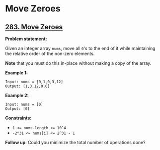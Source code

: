 # Move Zeroes

## [283. Move Zeroes](https://leetcode.com/problems/move-zeroes/)

**Problem statement:**

Given an integer array `nums`, move all `0`'s to the end of it while maintaining the relative order of the non-zero elements.

**Note** that you must do this in-place without making a copy of the array.


**Example 1:**

```
Input: nums = [0,1,0,3,12]
Output: [1,3,12,0,0]
```

**Example 2:**

```
Input: nums = [0]
Output: [0]
```

**Constraints:**

* `1 <= nums.length <= 10^4`
* `-2^31 <= nums[i] <= 2^31 - 1`

**Follow up**: Could you minimize the total number of operations done?
